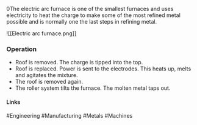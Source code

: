 0The electric arc furnace is one of the smallest furnaces and uses electricity to heat the charge to make some of the most refined metal possible and is normally one the last steps in refining metal.

![[Electric arc furnace.png]]

### Operation
- Roof is removed. The charge is tipped into the top.
- Roof is replaced. Power is sent to the electrodes. This heats up, melts and agitates the mixture.
- The roof is removed again.
- The roller system tilts the furnace. The molten metal taps out.

#### Links
#Engineering #Manufacturing #Metals #Machines 